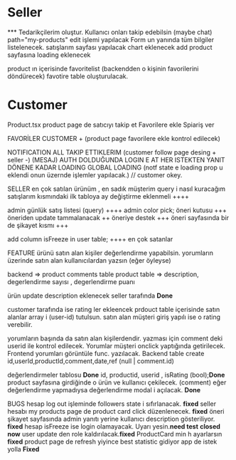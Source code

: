 # Seller

\*\*\* Tedarikçilerim oluştur. Kullanıcı onları takip edebilsin (maybe chat)
path="my-products"
edit işlemi yapılacak Form un yanında tüm bilgiler listelenecek.
satışlarım sayfası yapılacak chart eklenecek
add product sayfasına loading eklenecek

product ın içerisinde favoritelist (backendden o kişinin favorilerini döndürecek)
favotire table oluşturulacak.

# Customer

Product.tsx product page de satıcıyı takip et
Favorilere ekle
Spiariş ver

FAVORİLER CUSTOMER + (product page favorilere ekle kontrol edilecek)

NOTIFICATION ALL
TAKIP ETTIKLERIM (customer follow page desing + seller -)
(MESAJ)
AUTH DOLDUĞUNDA LOGIN E AT
HER ISTEKTEN YANIT DÖNENE KADAR LOADING GLOBAL LOADING (notf state e loading prop u eklendi onun üzernde işlemler yapılacak.)
// customer okey.

SELLER
en çok satılan ürünüm , en sadık müşterim query i nasıl kuracağım
satışlarım kısmındaki ilk tabloya ay değiştirme eklenmeli ++++

admin günlük satış listesi (query) ++++
admin color pick;
öneri kutusu +++
öneriden update tammalanacak ++
öneriye destek +++
öneri sayfasında bir de şikayet kısmı +++

add column isFreeze in user table; ++++
en çok satanlar

FEATURE
ürünü satın alan kişiler değerlendirme yapabilsin.
yorumların üzerinde satın alan kullanıcılardan yazsın (eğer öyleyse)

backend => product comments table
product table => description, degerlendirme sayısı , degerlendirme puanı

ürün update description eklenecek seller tarafında **Done**

customer tarafında ise rating ler ekleencek
prdouct table içerisinde satın alanlar array i (user-id) tutulsun.
satın alan müşteri giriş yapılı ise o rating verebilir.

yorumların başında da satın alan kişilerdendir. yazması için comment deki userid ile kontrol edilecek. Yorumlar müşteri onclick yaptığında getirilecek.
Frontend yorumları görüntüle func. yazılacak.
Backend table create
id,userId,productId,comment,date,ref (null | comment.id)

değerlendirmeler tablosu **Done**
id, productid, userid , isRating (bool);**Done**
product sayfasına girdiğinde o ürün ve kullanıcı çekilecek. (comment)
eğer değerlendirme yapmadıysa değerlendirme modal i açılacak. **Done**

BUGS
hesap log out işleminde followers state i sıfırlanacak. **fixed**
seller hesabı my products page de product card click düzenlenecek. **fixed**
öneri şikayet sayfasında admin yanıtı yerine kullanıcı description gösteriliyor. **fixed**
hesap isFreeze ise login olamayacak. Uyarı yesin.**need test** **closed now**
user update den role kaldırılacak.**fixed**
ProductCard min h ayarlarsın **fixed**
product page de refresh yiyince best statistic gidiyor app de istek yolla **Fixed**
